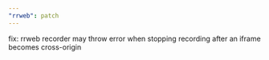 ```yaml
---
"rrweb": patch
---
```


fix: rrweb recorder may throw error when stopping recording after an iframe becomes cross-origin
